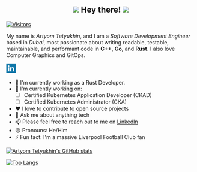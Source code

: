 <h2 align="center">
<a href="https://github.com/arttet"><img src="https://media.giphy.com/media/hvRJCLFzcasrR4ia7z/giphy.gif" width="25px"></a>
Hey there!
<a href="https://github.com/arttet"><img src="https://media.giphy.com/media/hvRJCLFzcasrR4ia7z/giphy.gif" width="25px"></a>
</h2>

[![Visitors](https://api.visitorbadge.io/api/visitors?path=https%3A%2F%2Fgithub.com%2Farttet&label=Visitors&labelColor=%2337d67a&countColor=%2337d67a&style=flat&labelStyle=none)](https://visitorbadge.io/status?path=https%3A%2F%2Fgithub.com%2Farttet)

My name is *Artyom Tetyukhin*, and I am a *Software Development Engineer* based in *Dubai*, most passionate about writing readable, testable, maintainable, and performant code in **C++**, **Go**, and **Rust**. I also love Computer Graphics and GitOps.
<p align="left">
<a href="https://linkedin.com/in/arttet"><img alt="arttet" width="25px" src="images/linkedin.svg" /></a>
<br>
</p>

- 🔭 I'm currently working as a Rust Developer.
- 🌱 I'm currently working on:
    - [ ] Certified Kubernetes Application Developer (CKAD)
    - [ ] Certified Kubernetes Administrator (CKA)
- ❤️ I love to contribute to open source projects
- 💬 Ask me about anything tech
- 📫 Please feel free to reach out to me on [LinkedIn](https://linkedin.com/in/arttet)
- 😄 Pronouns: He/Him
- ⚡ Fun fact: I'm a massive Liverpool Football Club fan

[![Artyom Tetyukhin's GitHub stats](https://github-readme-stats.vercel.app/api?username=arttet&show_icons=true&count_private=true)](https://github.com/arttet)

[![Top Langs](https://github-readme-stats.vercel.app/api/top-langs/?username=arttet&layout=compact&langs_count=4)](https://github.com/arttet)

<!--
📊 **Weekly development breakdown**

[comment]: <> (BEGIN WAKATIME BOT MANAGED BLOCK)
```text
Week #1: 03 January, 2024 - 10 January, 2024

Rust         16 hrs 12 mins ███████████████████████████████████████▒░░░░░░░░░░  78.38 %
YAML           1 hr 52 mins ████▓░░░░░░░░░░░░░░░░░░░░░░░░░░░░░░░░░░░░░░░░░░░░░   9.05 %
TOML           1 hr 30 mins ███▓░░░░░░░░░░░░░░░░░░░░░░░░░░░░░░░░░░░░░░░░░░░░░░   7.30 %
Markdown            35 mins █▒░░░░░░░░░░░░░░░░░░░░░░░░░░░░░░░░░░░░░░░░░░░░░░░░   2.88 %
Makefile            22 mins █░░░░░░░░░░░░░░░░░░░░░░░░░░░░░░░░░░░░░░░░░░░░░░░░░   1.84 %

Total Time: 20 hrs 40 mins
```
[comment]: <> (END WAKATIME BOT MANAGED BLOCK)

<!- -START_SECTION:waka- ->
```text
Week #33: 18 August, 2024 - 25 August, 2024
```
<!- -END_SECTION:waka- ->
-->
